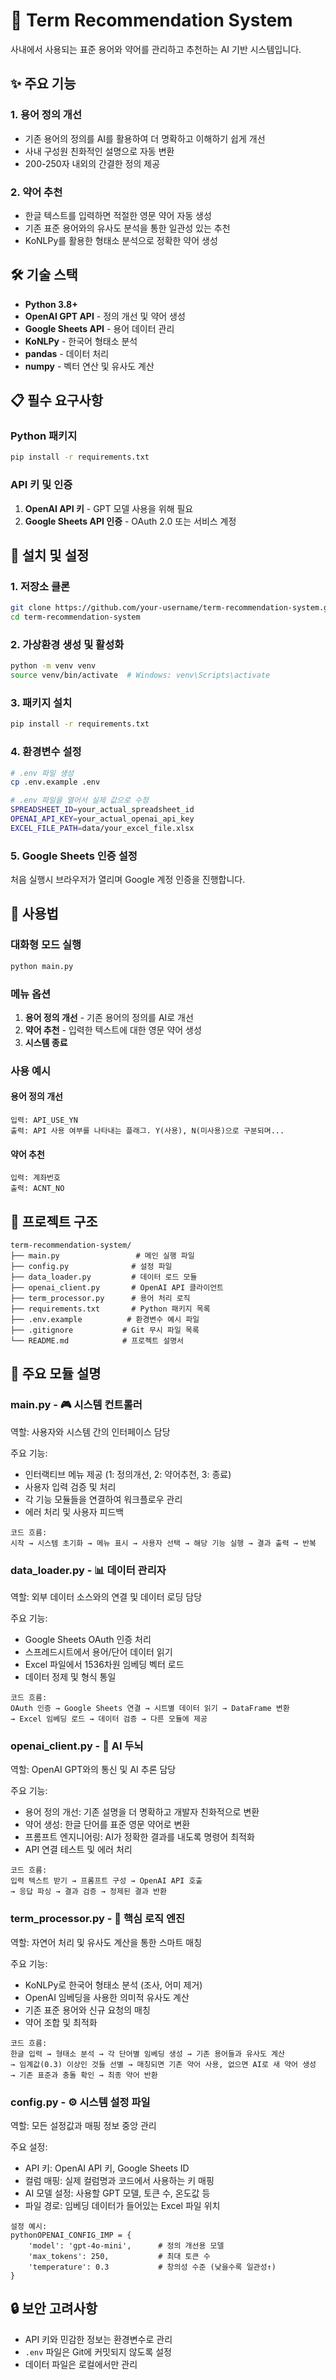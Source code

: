 # 🏢 Term Recommendation System

사내에서 사용되는 표준 용어와 약어를 관리하고 추천하는 AI 기반 시스템입니다.

## ✨ 주요 기능

### 1. 용어 정의 개선
- 기존 용어의 정의를 AI를 활용하여 더 명확하고 이해하기 쉽게 개선
- 사내 구성원 친화적인 설명으로 자동 변환
- 200-250자 내외의 간결한 정의 제공

### 2. 약어 추천
- 한글 텍스트를 입력하면 적절한 영문 약어 자동 생성
- 기존 표준 용어와의 유사도 분석을 통한 일관성 있는 추천
- KoNLPy를 활용한 형태소 분석으로 정확한 약어 생성

## 🛠️ 기술 스택

- **Python 3.8+**
- **OpenAI GPT API** - 정의 개선 및 약어 생성
- **Google Sheets API** - 용어 데이터 관리
- **KoNLPy** - 한국어 형태소 분석
- **pandas** - 데이터 처리
- **numpy** - 벡터 연산 및 유사도 계산

## 📋 필수 요구사항

### Python 패키지
```bash
pip install -r requirements.txt
```

### API 키 및 인증
1. **OpenAI API 키** - GPT 모델 사용을 위해 필요
2. **Google Sheets API 인증** - OAuth 2.0 또는 서비스 계정

## 🚀 설치 및 설정

### 1. 저장소 클론
```bash
git clone https://github.com/your-username/term-recommendation-system.git
cd term-recommendation-system
```

### 2. 가상환경 생성 및 활성화
```bash
python -m venv venv
source venv/bin/activate  # Windows: venv\Scripts\activate
```

### 3. 패키지 설치
```bash
pip install -r requirements.txt
```

### 4. 환경변수 설정
```bash
# .env 파일 생성
cp .env.example .env

# .env 파일을 열어서 실제 값으로 수정
SPREADSHEET_ID=your_actual_spreadsheet_id
OPENAI_API_KEY=your_actual_openai_api_key
EXCEL_FILE_PATH=data/your_excel_file.xlsx
```

### 5. Google Sheets 인증 설정
처음 실행시 브라우저가 열리며 Google 계정 인증을 진행합니다.

## 🎯 사용법

### 대화형 모드 실행
```bash
python main.py
```

### 메뉴 옵션
1. **용어 정의 개선** - 기존 용어의 정의를 AI로 개선
2. **약어 추천** - 입력한 텍스트에 대한 영문 약어 생성
3. **시스템 종료**

### 사용 예시

#### 용어 정의 개선
```
입력: API_USE_YN
출력: API 사용 여부를 나타내는 플래그. Y(사용), N(미사용)으로 구분되며...
```

#### 약어 추천
```
입력: 계좌번호
출력: ACNT_NO
```

## 📁 프로젝트 구조

```
term-recommendation-system/
├── main.py                 # 메인 실행 파일
├── config.py              # 설정 파일
├── data_loader.py         # 데이터 로드 모듈
├── openai_client.py       # OpenAI API 클라이언트
├── term_processor.py      # 용어 처리 로직
├── requirements.txt       # Python 패키지 목록
├── .env.example          # 환경변수 예시 파일
├── .gitignore           # Git 무시 파일 목록
└── README.md            # 프로젝트 설명서
```

## 🔧 주요 모듈 설명

### main.py - 🎮 시스템 컨트롤러

역할: 사용자와 시스템 간의 인터페이스 담당

주요 기능:

- 인터랙티브 메뉴 제공 (1: 정의개선, 2: 약어추천, 3: 종료)
- 사용자 입력 검증 및 처리
- 각 기능 모듈들을 연결하여 워크플로우 관리
- 에러 처리 및 사용자 피드백

```
코드 흐름:
시작 → 시스템 초기화 → 메뉴 표시 → 사용자 선택 → 해당 기능 실행 → 결과 출력 → 반복
```

### data_loader.py - 📊 데이터 관리자

역할: 외부 데이터 소스와의 연결 및 데이터 로딩 담당

주요 기능:

- Google Sheets OAuth 인증 처리
- 스프레드시트에서 용어/단어 데이터 읽기
- Excel 파일에서 1536차원 임베딩 벡터 로드
- 데이터 정제 및 형식 통일

```
코드 흐름:
OAuth 인증 → Google Sheets 연결 → 시트별 데이터 읽기 → DataFrame 변환 
→ Excel 임베딩 로드 → 데이터 검증 → 다른 모듈에 제공
```

### openai_client.py - 🤖 AI 두뇌

역할: OpenAI GPT와의 통신 및 AI 추론 담당

주요 기능:

- 용어 정의 개선: 기존 설명을 더 명확하고 개발자 친화적으로 변환
- 약어 생성: 한글 단어를 표준 영문 약어로 변환
- 프롬프트 엔지니어링: AI가 정확한 결과를 내도록 명령어 최적화
- API 연결 테스트 및 에러 처리

```
코드 흐름:
입력 텍스트 받기 → 프롬프트 구성 → OpenAI API 호출 
→ 응답 파싱 → 결과 검증 → 정제된 결과 반환
```

### term_processor.py - 🧠 핵심 로직 엔진

역할: 자연어 처리 및 유사도 계산을 통한 스마트 매칭

주요 기능:

- KoNLPy로 한국어 형태소 분석 (조사, 어미 제거)
- OpenAI 임베딩을 사용한 의미적 유사도 계산
- 기존 표준 용어와 신규 요청의 매칭
- 약어 조합 및 최적화

```
코드 흐름:
한글 입력 → 형태소 분석 → 각 단어별 임베딩 생성 → 기존 용어들과 유사도 계산 
→ 임계값(0.3) 이상인 것들 선별 → 매칭되면 기존 약어 사용, 없으면 AI로 새 약어 생성 
→ 기존 표준과 충돌 확인 → 최종 약어 반환
```

### config.py - ⚙️ 시스템 설정 파일

역할: 모든 설정값과 매핑 정보 중앙 관리

주요 설정:

- API 키: OpenAI API 키, Google Sheets ID
- 컬럼 매핑: 실제 컬럼명과 코드에서 사용하는 키 매핑
- AI 모델 설정: 사용할 GPT 모델, 토큰 수, 온도값 등
- 파일 경로: 임베딩 데이터가 들어있는 Excel 파일 위치

```
설정 예시:
pythonOPENAI_CONFIG_IMP = {
    'model': 'gpt-4o-mini',      # 정의 개선용 모델
    'max_tokens': 250,           # 최대 토큰 수
    'temperature': 0.3           # 창의성 수준 (낮을수록 일관성↑)
}
```

## 🔒 보안 고려사항

- API 키와 민감한 정보는 환경변수로 관리
- `.env` 파일은 Git에 커밋되지 않도록 설정
- 데이터 파일은 로컬에서만 관리